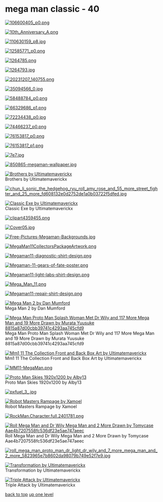 # mega man classic - 40
[![106600405_p0.png](https://raw.githubusercontent.com/buckmanc/wallpapers/main/mobile/mega%20man%20classic/106600405_p0.png "106600405_p0.png")](https://raw.githubusercontent.com/buckmanc/wallpapers/main/mobile/mega%20man%20classic/106600405_p0.png)

[![10th_Anniversary_A.png](https://raw.githubusercontent.com/buckmanc/wallpapers/main/mobile/mega%20man%20classic/10th_Anniversary_A.png "10th_Anniversary_A.png")](https://raw.githubusercontent.com/buckmanc/wallpapers/main/mobile/mega%20man%20classic/10th_Anniversary_A.png)

[![110630159_p8.jpg](https://raw.githubusercontent.com/buckmanc/wallpapers/main/mobile/mega%20man%20classic/110630159_p8.jpg "110630159_p8.jpg")](https://raw.githubusercontent.com/buckmanc/wallpapers/main/mobile/mega%20man%20classic/110630159_p8.jpg)

[![12585771_p0.png](https://raw.githubusercontent.com/buckmanc/wallpapers/main/mobile/mega%20man%20classic/12585771_p0.png "12585771_p0.png")](https://raw.githubusercontent.com/buckmanc/wallpapers/main/mobile/mega%20man%20classic/12585771_p0.png)

[![1264785.png](https://raw.githubusercontent.com/buckmanc/wallpapers/main/mobile/mega%20man%20classic/1264785.png "1264785.png")](https://raw.githubusercontent.com/buckmanc/wallpapers/main/mobile/mega%20man%20classic/1264785.png)

[![1264793.jpg](https://raw.githubusercontent.com/buckmanc/wallpapers/main/mobile/mega%20man%20classic/1264793.jpg "1264793.jpg")](https://raw.githubusercontent.com/buckmanc/wallpapers/main/mobile/mega%20man%20classic/1264793.jpg)

[![20231207_140755.png](https://raw.githubusercontent.com/buckmanc/wallpapers/main/mobile/mega%20man%20classic/20231207_140755.png "20231207_140755.png")](https://raw.githubusercontent.com/buckmanc/wallpapers/main/mobile/mega%20man%20classic/20231207_140755.png)

[![35094566_0.jpg](https://raw.githubusercontent.com/buckmanc/wallpapers/main/mobile/mega%20man%20classic/35094566_0.jpg "35094566_0.jpg")](https://raw.githubusercontent.com/buckmanc/wallpapers/main/mobile/mega%20man%20classic/35094566_0.jpg)

[![58488784_p0.png](https://raw.githubusercontent.com/buckmanc/wallpapers/main/mobile/mega%20man%20classic/58488784_p0.png "58488784_p0.png")](https://raw.githubusercontent.com/buckmanc/wallpapers/main/mobile/mega%20man%20classic/58488784_p0.png)

[![66329686_p1.png](https://raw.githubusercontent.com/buckmanc/wallpapers/main/mobile/mega%20man%20classic/66329686_p1.png "66329686_p1.png")](https://raw.githubusercontent.com/buckmanc/wallpapers/main/mobile/mega%20man%20classic/66329686_p1.png)

[![72234438_p0.jpg](https://raw.githubusercontent.com/buckmanc/wallpapers/main/mobile/mega%20man%20classic/72234438_p0.jpg "72234438_p0.jpg")](https://raw.githubusercontent.com/buckmanc/wallpapers/main/mobile/mega%20man%20classic/72234438_p0.jpg)

[![74466237_p0.png](https://raw.githubusercontent.com/buckmanc/wallpapers/main/mobile/mega%20man%20classic/74466237_p0.png "74466237_p0.png")](https://raw.githubusercontent.com/buckmanc/wallpapers/main/mobile/mega%20man%20classic/74466237_p0.png)

[![76153817_p0.png](https://raw.githubusercontent.com/buckmanc/wallpapers/main/mobile/mega%20man%20classic/76153817_p0.png "76153817_p0.png")](https://raw.githubusercontent.com/buckmanc/wallpapers/main/mobile/mega%20man%20classic/76153817_p0.png)

[![76153817_p1.png](https://raw.githubusercontent.com/buckmanc/wallpapers/main/mobile/mega%20man%20classic/76153817_p1.png "76153817_p1.png")](https://raw.githubusercontent.com/buckmanc/wallpapers/main/mobile/mega%20man%20classic/76153817_p1.png)

[![7e7.jpg](https://raw.githubusercontent.com/buckmanc/wallpapers/main/mobile/mega%20man%20classic/7e7.jpg "7e7.jpg")](https://raw.githubusercontent.com/buckmanc/wallpapers/main/mobile/mega%20man%20classic/7e7.jpg)

[![850865-megaman-wallpaper.jpg](https://raw.githubusercontent.com/buckmanc/wallpapers/main/mobile/mega%20man%20classic/850865-megaman-wallpaper.jpg "850865-megaman-wallpaper.jpg")](https://raw.githubusercontent.com/buckmanc/wallpapers/main/mobile/mega%20man%20classic/850865-megaman-wallpaper.jpg)

[![Brothers by Ultimatemaverickx](https://raw.githubusercontent.com/buckmanc/wallpapers/main/mobile/mega%20man%20classic/brothers_by_ultimatemaverickx.jpg "Brothers by Ultimatemaverickx")](https://raw.githubusercontent.com/buckmanc/wallpapers/main/mobile/mega%20man%20classic/brothers_by_ultimatemaverickx.jpg)\
Brothers by Ultimatemaverickx

[![chun_li_sonic_the_hedgehog_ryu_roll_amy_rose_and_55_more_street_fighter_and_25_more_fd608132e0d2752de1a0b03722f5dfed.jpg](https://raw.githubusercontent.com/buckmanc/wallpapers/main/mobile/mega%20man%20classic/chun_li_sonic_the_hedgehog_ryu_roll_amy_rose_and_55_more_street_fighter_and_25_more_fd608132e0d2752de1a0b03722f5dfed.jpg "chun_li_sonic_the_hedgehog_ryu_roll_amy_rose_and_55_more_street_fighter_and_25_more_fd608132e0d2752de1a0b03722f5dfed.jpg")](https://raw.githubusercontent.com/buckmanc/wallpapers/main/mobile/mega%20man%20classic/chun_li_sonic_the_hedgehog_ryu_roll_amy_rose_and_55_more_street_fighter_and_25_more_fd608132e0d2752de1a0b03722f5dfed.jpg)

[![Classic Exe by Ultimatemaverickx](https://raw.githubusercontent.com/buckmanc/wallpapers/main/mobile/mega%20man%20classic/classic_exe_by_ultimatemaverickx.jpg "Classic Exe by Ultimatemaverickx")](https://raw.githubusercontent.com/buckmanc/wallpapers/main/mobile/mega%20man%20classic/classic_exe_by_ultimatemaverickx.jpg)\
Classic Exe by Ultimatemaverickx

[![clipart4359455.png](https://raw.githubusercontent.com/buckmanc/wallpapers/main/mobile/mega%20man%20classic/clipart4359455.png "clipart4359455.png")](https://raw.githubusercontent.com/buckmanc/wallpapers/main/mobile/mega%20man%20classic/clipart4359455.png)

[![Cover05.jpg](https://raw.githubusercontent.com/buckmanc/wallpapers/main/mobile/mega%20man%20classic/Cover05.jpg "Cover05.jpg")](https://raw.githubusercontent.com/buckmanc/wallpapers/main/mobile/mega%20man%20classic/Cover05.jpg)

[![Free-Pictures-Megaman-Backgrounds.jpg](https://raw.githubusercontent.com/buckmanc/wallpapers/main/mobile/mega%20man%20classic/Free-Pictures-Megaman-Backgrounds.jpg "Free-Pictures-Megaman-Backgrounds.jpg")](https://raw.githubusercontent.com/buckmanc/wallpapers/main/mobile/mega%20man%20classic/Free-Pictures-Megaman-Backgrounds.jpg)

[![MegaMan11CollectorsPackageArtwork.png](https://raw.githubusercontent.com/buckmanc/wallpapers/main/mobile/mega%20man%20classic/MegaMan11CollectorsPackageArtwork.png "MegaMan11CollectorsPackageArtwork.png")](https://raw.githubusercontent.com/buckmanc/wallpapers/main/mobile/mega%20man%20classic/MegaMan11CollectorsPackageArtwork.png)

[![Megaman11-diagnostic-shirt-design.png](https://raw.githubusercontent.com/buckmanc/wallpapers/main/mobile/mega%20man%20classic/Megaman11-diagnostic-shirt-design.png "Megaman11-diagnostic-shirt-design.png")](https://raw.githubusercontent.com/buckmanc/wallpapers/main/mobile/mega%20man%20classic/Megaman11-diagnostic-shirt-design.png)

[![Megaman-11-gears-of-fate-poster.png](https://raw.githubusercontent.com/buckmanc/wallpapers/main/mobile/mega%20man%20classic/Megaman-11-gears-of-fate-poster.png "Megaman-11-gears-of-fate-poster.png")](https://raw.githubusercontent.com/buckmanc/wallpapers/main/mobile/mega%20man%20classic/Megaman-11-gears-of-fate-poster.png)

[![Megaman11-light-labs-shirt-design.png](https://raw.githubusercontent.com/buckmanc/wallpapers/main/mobile/mega%20man%20classic/Megaman11-light-labs-shirt-design.png "Megaman11-light-labs-shirt-design.png")](https://raw.githubusercontent.com/buckmanc/wallpapers/main/mobile/mega%20man%20classic/Megaman11-light-labs-shirt-design.png)

[![Mega_Man_11.png](https://raw.githubusercontent.com/buckmanc/wallpapers/main/mobile/mega%20man%20classic/Mega_Man_11.png "Mega_Man_11.png")](https://raw.githubusercontent.com/buckmanc/wallpapers/main/mobile/mega%20man%20classic/Mega_Man_11.png)

[![Megaman11-repair-shirt-design.png](https://raw.githubusercontent.com/buckmanc/wallpapers/main/mobile/mega%20man%20classic/Megaman11-repair-shirt-design.png "Megaman11-repair-shirt-design.png")](https://raw.githubusercontent.com/buckmanc/wallpapers/main/mobile/mega%20man%20classic/Megaman11-repair-shirt-design.png)

[![Mega Man 2 by Dan Mumford](https://raw.githubusercontent.com/buckmanc/wallpapers/main/mobile/mega%20man%20classic/mega_man_2_by_dan_mumford.jpg "Mega Man 2 by Dan Mumford")](https://raw.githubusercontent.com/buckmanc/wallpapers/main/mobile/mega%20man%20classic/mega_man_2_by_dan_mumford.jpg)\
Mega Man 2 by Dan Mumford

[![Mega Man Proto Man Splash Woman Met Dr Wily and 117 More Mega Man and 19 More Drawn by Murata Yuusuke 8815a87d00cbb39741c4293aa745cfd9](https://raw.githubusercontent.com/buckmanc/wallpapers/main/mobile/mega%20man%20classic/mega_man_proto_man_splash_woman_met_dr_wily_and_117_more_mega_man_and_19_more_drawn_by_murata_yuusuke_8815a87d00cbb39741c4293aa745cfd9.jpg "Mega Man Proto Man Splash Woman Met Dr Wily and 117 More Mega Man and 19 More Drawn by Murata Yuusuke 8815a87d00cbb39741c4293aa745cfd9")](https://raw.githubusercontent.com/buckmanc/wallpapers/main/mobile/mega%20man%20classic/mega_man_proto_man_splash_woman_met_dr_wily_and_117_more_mega_man_and_19_more_drawn_by_murata_yuusuke_8815a87d00cbb39741c4293aa745cfd9.jpg)\
Mega Man Proto Man Splash Woman Met Dr Wily and 117 More Mega Man and 19 More Drawn by Murata Yuusuke 8815a87d00cbb39741c4293aa745cfd9

[![Mm1 11 The Collection Front and Back Box Art by Ultimatemaverickx](https://raw.githubusercontent.com/buckmanc/wallpapers/main/mobile/mega%20man%20classic/mm1_11_the_collection_front_and_back_box_art_by_ultimatemaverickx.png "Mm1 11 The Collection Front and Back Box Art by Ultimatemaverickx")](https://raw.githubusercontent.com/buckmanc/wallpapers/main/mobile/mega%20man%20classic/mm1_11_the_collection_front_and_back_box_art_by_ultimatemaverickx.png)\
Mm1 11 The Collection Front and Back Box Art by Ultimatemaverickx

[![MM11-MegaMan.png](https://raw.githubusercontent.com/buckmanc/wallpapers/main/mobile/mega%20man%20classic/MM11-MegaMan.png "MM11-MegaMan.png")](https://raw.githubusercontent.com/buckmanc/wallpapers/main/mobile/mega%20man%20classic/MM11-MegaMan.png)

[![Proto Man Skies 1920x1200 by Alby13](https://raw.githubusercontent.com/buckmanc/wallpapers/main/mobile/mega%20man%20classic/proto_man_skies_1920x1200_by_alby13.jpg "Proto Man Skies 1920x1200 by Alby13")](https://raw.githubusercontent.com/buckmanc/wallpapers/main/mobile/mega%20man%20classic/proto_man_skies_1920x1200_by_alby13.jpg)\
Proto Man Skies 1920x1200 by Alby13

[![pxfuel_3_.jpg](https://raw.githubusercontent.com/buckmanc/wallpapers/main/mobile/mega%20man%20classic/pxfuel_3_.jpg "pxfuel_3_.jpg")](https://raw.githubusercontent.com/buckmanc/wallpapers/main/mobile/mega%20man%20classic/pxfuel_3_.jpg)

[![Robot Masters Rampage by Xamoel](https://raw.githubusercontent.com/buckmanc/wallpapers/main/mobile/mega%20man%20classic/robot_masters_rampage_by_xamoel.jpg "Robot Masters Rampage by Xamoel")](https://raw.githubusercontent.com/buckmanc/wallpapers/main/mobile/mega%20man%20classic/robot_masters_rampage_by_xamoel.jpg)\
Robot Masters Rampage by Xamoel

[![RockMan._Character_.full.2401781.png](https://raw.githubusercontent.com/buckmanc/wallpapers/main/mobile/mega%20man%20classic/RockMan._Character_.full.2401781.png "RockMan._Character_.full.2401781.png")](https://raw.githubusercontent.com/buckmanc/wallpapers/main/mobile/mega%20man%20classic/RockMan._Character_.full.2401781.png)

[![Roll Mega Man and Dr Wily Mega Man and 2 More Drawn by Tomycase Aae4b7207558fc536df23e5ae747aeec](https://raw.githubusercontent.com/buckmanc/wallpapers/main/mobile/mega%20man%20classic/roll_mega_man_and_dr_wily_mega_man_and_2_more_drawn_by_tomycase_aae4b7207558fc536df23e5ae747aeec.png "Roll Mega Man and Dr Wily Mega Man and 2 More Drawn by Tomycase Aae4b7207558fc536df23e5ae747aeec")](https://raw.githubusercontent.com/buckmanc/wallpapers/main/mobile/mega%20man%20classic/roll_mega_man_and_dr_wily_mega_man_and_2_more_drawn_by_tomycase_aae4b7207558fc536df23e5ae747aeec.png)\
Roll Mega Man and Dr Wily Mega Man and 2 More Drawn by Tomycase Aae4b7207558fc536df23e5ae747aeec

[![roll_mega_man_proto_man_dr_light_dr_wily_and_7_more_mega_man_and_2_more_5823965e7b8602da98079b749e52f7e9.jpg](https://raw.githubusercontent.com/buckmanc/wallpapers/main/mobile/mega%20man%20classic/roll_mega_man_proto_man_dr_light_dr_wily_and_7_more_mega_man_and_2_more_5823965e7b8602da98079b749e52f7e9.jpg "roll_mega_man_proto_man_dr_light_dr_wily_and_7_more_mega_man_and_2_more_5823965e7b8602da98079b749e52f7e9.jpg")](https://raw.githubusercontent.com/buckmanc/wallpapers/main/mobile/mega%20man%20classic/roll_mega_man_proto_man_dr_light_dr_wily_and_7_more_mega_man_and_2_more_5823965e7b8602da98079b749e52f7e9.jpg)

[![Transformation by Ultimatemaverickx](https://raw.githubusercontent.com/buckmanc/wallpapers/main/mobile/mega%20man%20classic/transformation_by_ultimatemaverickx.png "Transformation by Ultimatemaverickx")](https://raw.githubusercontent.com/buckmanc/wallpapers/main/mobile/mega%20man%20classic/transformation_by_ultimatemaverickx.png)\
Transformation by Ultimatemaverickx

[![Triple Attack by Ultimatemaverickx](https://raw.githubusercontent.com/buckmanc/wallpapers/main/mobile/mega%20man%20classic/triple_attack_by_ultimatemaverickx.png "Triple Attack by Ultimatemaverickx")](https://raw.githubusercontent.com/buckmanc/wallpapers/main/mobile/mega%20man%20classic/triple_attack_by_ultimatemaverickx.png)\
Triple Attack by Ultimatemaverickx



[back to top](#)
[up one level](/mobile/README.MD)
